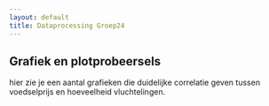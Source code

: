 ```yaml
---
layout: default
title: Dataprocessing Groep24
---
```

<head>
      <script src="https://cdn.plot.ly/plotly-latest.min.js"></script>
</head>

## Grafiek en plotprobeersels
hier zie je een aantal grafieken  die duidelijke correlatie geven tussen voedselprijs en hoeveelheid vluchtelingen.

<div id="tester" style="width:600px;height:600px;"></div>
<script>
	TESTER = document.getElementById('tester');
	Plotly.plot( TESTER, [{
	x: [1, 2, 3, 4, 5],
	y: [1, 2, 4, 8, 16] }], {
	margin: { t: 0 } } );
</script>
